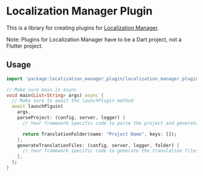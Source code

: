 # Localization Manager Plugin

This is a library for creating plugins for [Localization Manager](https://github.com/necodeIT/localization-manager).

Note: Plugins for Localization Manager have to be a Dart project, not a Flutter project.

## Usage

```dart
import 'package:localization_manager_plugin/localization_manager_plugin.dart';

// Make sure main is async
void main(List<String> args) async {
  // Make sure to await the launchPlugin method
  await launchPlguin(
    args,
    parseProject: (config, server, logger) {
      // Your framework specific code to parse the project and generate a TranslationFolder goes here

      return TranslationFolder(name: "Project Name", keys: []);
    },
    generateTranslationFiles: (config, server, logger, folder) {
      // Your framework specific code to generate the translation files goes here
    },
  );
}
```
